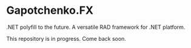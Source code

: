 # Gapotchenko.FX
.NET polyfill to the future. A versatile RAD framework for .NET platform.

This repository is in progress. Come back soon.
